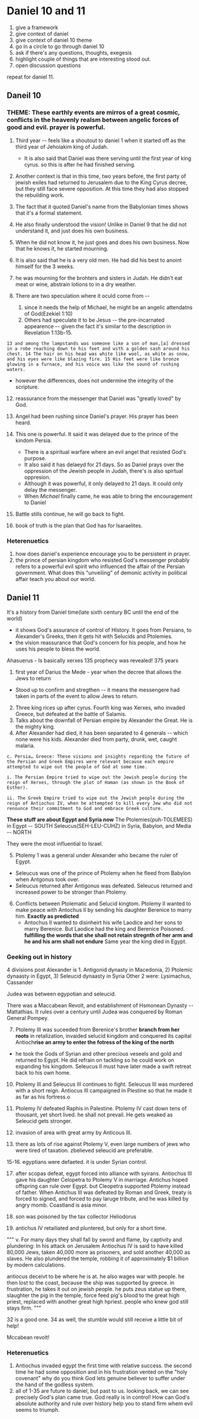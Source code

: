 # Daniel 10 and 11

1. give a framework
1. give context of daniel
1. give context of daniel 10 theme
1. go in a circle to go through daniel 10
1. ask if there's any questions, thoughts, exegesis
1. highlight couple of things that are interesting stood out.
1. open discussion questions

repeat for daniel 11.


## Daneil 10
### THEME: These earthly events are mirros of a great cosmic, conflicts in the heavenly realsm between angelic forces of good and evil. prayer is powerful.
1. Third year -- feels like a shoutout to daniel 1 when it started off as the third year
of Jehoiakim king of Judah.
    -  It is also said that Daniel was there serving until the first year of king cyrus. so this is after he had finished serving.
1. Another context is that in this time, two years before, the first party of jewish exiles had returned to Jerusalem due to the King Cyrus decree, but they still face severe opposition. At this time they had also stopped the rebuilding work.
1. The fact that it quoted Daniel's name from the Babylonian times shows that it's a formal statement.
1. He also finally understood the vision! Unlike in Daniel 9 that he did not understand it, and just does his own business.

2. When he did not know it, he just goes and does his own business. Now that he knows it, he started mourning.
2. It is also said that he is a very old men. He had did his best to anoint himself for the 3 weeks.
2. he was mourning for the brohters and sisters in Judah. He didn't eat meat or wine, abstrain lotions to in a dry weather.

5. There are two speculation where it oculd come from --
    1. since it needs the help of Michael, he might be an angelic attendatns of God(Ezekiel 1:10)
    1. Others had speculate it to be Jesus -- the pre-incarnated appearence -- given the fact it's similar to the description in Revelation 1:13b-15.

```
13 and among the lampstands was someone like a son of man,[a] dressed in a robe reaching down to his feet and with a golden sash around his chest. 14 The hair on his head was white like wool, as white as snow, and his eyes were like blazing fire. 15 His feet were like bronze glowing in a furnace, and his voice was like the sound of rushing waters.
```
 - however the differences, does not undermine the integrity of the scripture.

12. reassurance from the messenger that Daniel was "greatly loved" by God.

13. Angel had been rushing since Daniel's prayer. His prayer has been heard.
13. This one is powerful. It said it was delayed due to the prince of the kindom Persia.
    - There is a spiritual warfare where an evil angel that resisted God's purpose.
    - It also said it has delaeyd for 21 days. So as Daniel prays over the oppression of the Jewish people in Judah, there's is also spirtual oppresion.
    - Although it was powerful, it only delayed to 21 days. It could only delay the messenger.
    - When *Michael* finally came, he was able to bring the encouragement to Daniel

20. Battle stills continue, he will go back to fight.
21. book of truth is the plan that God has for Isaraelites.

### Heterenuetics

1. how does daniel's experience encourage you to be persistent in prayer.
1. the prince of persian kingdom who resisted God's messenger probably refers to a powerful evil spirit who influenced the affair of the Persian government. What does this "unveiling" of demonic activity in political affair teach you about our world.

## Daniel 11

It's a history from Daniel time(late sixth century BC until the end of the world)
- it shows God's assurance of control of HIstory. It goes from Persians, to Alexander's Greeks, then it gets hit with Selucids and Ptolemies.
- the vision reassurance that God's concern for his people, and how he uses his people to bless the world.

 Ahasuerus - Is basically xerxes
135 prophecy was revealed!
375 years


1. first year of Darius the Mede - year when the decree that allows the Jews to return
  - Stood up to confirm and stregthen -- it means the messengere had taken in parts of the event to allow Jews to return.
2. Three king rices up after cyrus. Fourth king was Xerxes, who invaded Greece, but defeated at the battle of Salamis.
3. Talks about the downfall of Persian empire by Alexander the Great. He is the mighty king.
4. After Alexander had died, it has been separated to 4 generals -- which none were his kids.
Alexander died from party, drunk, wet, caught malaria.


```
c. Persia… Greece: These visions and insights regarding the future of the Persian and Greek Empires were relevant because each empire attempted to wipe out the people of God at some time.

i. The Persian Empire tried to wipe out the Jewish people during the reign of Xerxes, through the plot of Haman (as shown in the Book of Esther).

ii. The Greek Empire tried to wipe out the Jewish people during the reign of Antiochus IV, when he attempted to kill every Jew who did not renounce their commitment to God and embrace Greek culture.
```


**These stuff are about Egypt and Syria now**
The Ptolemies(puh-TOLEMEES) in Egypt -- SOUTH
Seleucus(SEH-LEU-CUHZ) in Syria, Babylon, and Media -- NORTH

They were the most influential to Israel.

5. Ptolemy 1 was a general under Alexander who became the ruler of Egypt.
- Seleucus was one of the prince of Ptolemy when he fleed from Babylon when Antgonus took over.
- Seleucus returned after Antigonus was defeated. Seleucus returned and increased power to be stronger than Ptolemy.

6. Conflicts between Ptolematic and Selucid kingtom. Ptolemy II wanted to make peace with Antochus II by sending his daughter Berenice to marry him. **Exactly as predicted**
    - Antochus II wanted to disinheirt his wife Laodice and her sons to marry Berenice. But Laodice had the king and Berenice Poisoned. **fulfilling the words that she shall not retain stregnth of her arm and he and his arm shall not endure** Same year the king died in Egypt.

### Geeking out in history
4 divisions post Alexander is 1. Antigonid dynasty in Macedonia, 2) Ptolemic dynaasty in Egypt, 3) Seleucid dynaasty in Syria
Other 2 were: Lysimachus,  Cassander

Judea was between egypotian and seleucid.

There was a Maccabean Revolt, and establishment of Hsmonean Dynasty -- Mattathias. It rules over a century until Judea was conquered by Roman General Pompey.

7. Ptolemy III was suceeded from Berenice's brother **branch from her roots** in retalization, invaided selucid kingdom and conquered its capital Antioch**rise an army to enter the fotress of the king of the north**
- he took the Gods of Syrian and other precious veseels and gold and returned to Egypt. He did refrain on tackling so he could work on expanding his kingdom. Seleucus II must have later made a swift retreat back to his own home.

10. Ptolemy III and Seleucus III continues to fight. Seleucus III was murdered with a short reign. Antiocus III campaigned in Plestine so that he made it as far as his fortress.o

11. Ptolemy IV defeated Raphis in Palestine. Ptolemy IV cast down tens of thousant, yet short lived. he shall not prevail. He gets weaked as Seleucid gets stronger.

13. invasion of area with great army by Anticous III.

14. there as lots of rise against Ptolemy V, even large numbers of jews who were tired of taxation. zbelieved seleucid are preferable.

15-16. egyptians were defaeted. it is under Syrian control.

17. after scopas defeat, egypt forced into alliance with syirans. Antiochus III gave his daughter Celopetra to Ptolemy V in marriage. Antichus hoped offspring can rule over Egypt. but Cleopetra supported Ptolemy instead of father. When Antichus III was defeated by Roman and Greek, treaty is forced to signed, and forced to pay laruge tribute, and he was killed by angry momb. Coastland is asia minor.

20. son was poisoned by the tax collector Heliodorus

24. antichus IV retailiated and pluntered, but only for a short time.

"""
v. For many days they shall fall by sword and flame, by captivity and plundering: In his attack on Jerusalem Antiochus IV is said to have killed 80,000 Jews, taken 40,000 more as prisoners, and sold another 40,000 as slaves. He also plundered the temple, robbing it of approximately $1 billion by modern calculations.

antiocus deceivt to be where he is at. he also wages war with people. he then lost to the coast, because the ship was supported by greece. in frustration, he takes it out on jewish people. he puts zeus statue up there, slaughter the pig in the temple, force feed pig's blood to the great high priest, replaced with another great high hpriest. people who knew god still stays firm.
"""

32 is a good one.
34 as well, the stumble would still receive a little bit of help!

Mccabean revolt!

### Heterenuetics

1. Antiochus invaded egypt the first time with relative success. the second time he had some opposition and in his frustration vented on the "holy covenant" why do you think God lets genuine believer to suffer under the hand of the godless system.
1. all of 1-35 are future to daniel, but past to us. looking back, we can see precisely God's plan came true. God really is in control! How can God's absolute authority and rule over history help you to stand firm whem evil seems to triumph.
